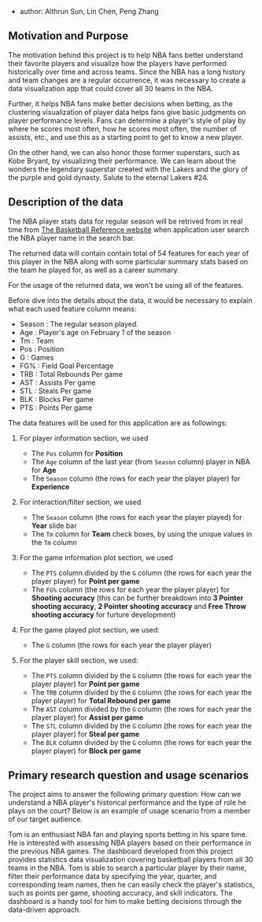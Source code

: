
- author: Althrun Sun, Lin Chen, Peng Zhang

## Motivation and Purpose


The motivation behind this project is to help NBA fans better understand their favorite players and visualize how the players have performed historically over time and across teams. Since the NBA has a long history and team changes are a regular occurrence, it was necessary to create a data visualization app that could cover all 30 teams in the NBA.

Further, it helps NBA fans make better decisions when betting, as the clustering visualization of player data helps fans give basic judgments on player performance levels. Fans can determine a player's style of play by where he scores most often, how he scores most often, the number of assists, etc., and use this as a starting point to get to know a new player.

On the other hand, we can also honor those former superstars, such as Kobe Bryant, by visualizing their performance. We can learn about the wonders the legendary superstar created with the Lakers and the glory of the purple and gold dynasty. Salute to the eternal Lakers #24.


## Description of the data

The NBA player stats data for regular season will be retrived from in real time from [The Basketball Reference website](https://www.basketball-reference.com/) when application user search the NBA player name in the search bar. 

The returned data will contain contain total of 54 features for each year of this player in the NBA along with some particular summary stats based on the team he played for, as well as a career summary.

For the usage of the returned data, we won't be using all of the features. 

Before dive into the details about the data, it would be necessary to explain what each used feature column means:
- Season : The regular season played.
- Age : Player's age on February 1 of the season
- Tm : Team
- Pos : Position
- G : Games
- FG% : Field Goal Percentage
- TRB : Total Rebounds Per game
- AST : Assists Per game
- STL : Steals Per game
- BLK : Blocks Per game
- PTS : Points Per game

The data features will be used for this application are as followings:

1. For player information section, we used 
    - The `Pos` column for **Position**
    - The `Age` column of the last year (from `Season` column) player in NBA for **Age**
    - The `Season` column (the rows for each year the player player) for **Experience**

2. For interaction/filter section, we used
    - The `Season` column (the rows for each year the player played) for **Year** slide bar
    - The `Tm` column for **Team** check boxes, by using the unique values in the `Tm` column

3. For the game information plot section, we used
    - The `PTS` column divided by the `G` column (the rows for each year the player player) for **Point per game**
    - The `FG%` column (the rows for each year the player player) for **Shooting accuracy** (this can be further breakdown into **3 Pointer shooting accuracy**, **2 Pointer shooting accuracy** and **Free Throw shooting accuracy** for furture development)

4. For the game played plot section, we used:
    - The `G` column (the rows for each year the player player) 

5. For the player skill section, we used:
    - The `PTS` column divided by the `G` column (the rows for each year the player player) for **Point per game**
    - The `TRB` column divided by the `G` column (the rows for each year the player player) for **Total Rebound per game**
    - The `AST` column divided by the `G` column (the rows for each year the player player) for **Assist per game**
    - The `STL` column divided by the `G` column (the rows for each year the player player) for **Steal per game**
    - The `BLK` column divided by the `G` column (the rows for each year the player player) for **Block per game**

## Primary research question and usage scenarios

The project aims to answer the following primary question:
How can we understand a NBA player's historical performance and the type of role he plays on the court?
Below is an example of usage scenario from a member of our target audience.

Tom is an enthusiast NBA fan and playing sports betting in his spare time. He is interested with assessing NBA players based on their performance in the previous NBA games. The dashboard developed from this project provides statistics data visualization covering basketball players from all 30 teams in the NBA. Tom is able to search a particular player by their name, filter their performance data by specifying the year, quarter, and corresponding team names, then he can easily check the player's statistics, such as points per game, shooting accuracy, and skill indicators. The dashboard is a handy tool for him to make betting decisions through the data-driven approach.


